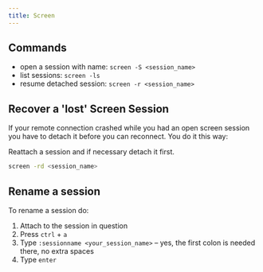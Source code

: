 ```yaml
---
title: Screen
---
```


## Commands
- open a session with name: `screen -S <session_name>`
- list sessions: `screen -ls`
- resume detached session: `screen -r <session_name>`

## Recover a 'lost' Screen Session
If your remote connection crashed while you had an open screen session
you have to detach it before you can reconnect. You do it this way:

Reattach a session and if necessary detach it first.
```bash
screen -rd <session_name>
```

## Rename a session
To rename a session do:
1. Attach to the session in question
2. Press `ctrl` + `a`
3. Type `:sessionname <your_session_name>` – yes, the first colon is
   needed there, no extra spaces
4. Type `enter`
